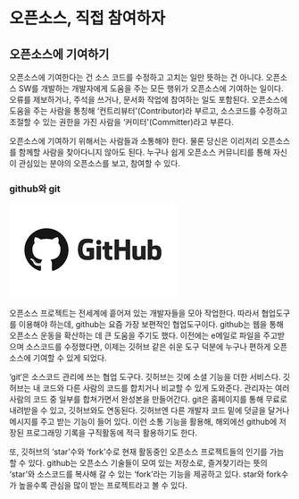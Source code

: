 # 오픈소스, 직접 참여하자

## 오픈소스에 기여하기

오픈소스에 기여한다는 건 소스 코드를 수정하고 고치는 일만 뜻하는 건 아니다. 오픈소스 SW를 개발하는 개발자에게 도움을 주는 모든 행위가 오픈소스에 기여하는 일이다. 오류를 제보하거나, 주석을 쓰거나, 문서화 작업에 참여하는 일도 포함된다. 오픈소스에 도움을 주는 사람을 통칭해 ‘컨트리뷰터'\(Contributor\)라 부르고, 소스코드를 수정하고 조절할 수 있는 권한을 가진 사람을 ‘커미터'\(Committer\)라고 부른다.

오픈소스에 기여하기 위해서는 사람들과 소통해야 한다. 물론 당신은 이리저리 오픈소스를 함께할 사람을 찾아다니지 않아도 된다. 누구나 쉽게 오픈소스 커뮤니티를 통해 자신이 관심있는 분야의 오픈소스를 보고, 참여할 수 있다.



### github와 git

![](../.gitbook/assets/image%20%282%29.png)

오픈소스 프로젝트는 전세계에 흩어져 있는 개발자들을 모아 작업한다. 따라서 협업도구를 이용해야 하는데, github는 요즘 가장 보편적인 협업도구이다. github는 웹을 통해 오픈소스 운동을 확산하는 데 큰 도움을 주기도 했다. 이전에는 e메일로 파일을 주고받으며 소스코드를 수정했다면, 이제는 깃허브 같은 쉬운 도구 덕분에 누구나 편하게 오픈소스에 기여할 수 있게 되었다.

‘git‘은 소스코드 관리에 쓰는 협업 도구다. 깃허브는 깃에 소셜 기능을 더한 서비스다. 깃허브는 내 코드와 다른 사람의 코드를 합치거나 비교할 수 있게 도와준다. 관리자는 여러 사람의 코드 중 일부를 합쳐가면서 완성본을 만들어간다. git은 홈페이지를 통해 무료로 내려받을 수 있고, 깃허브와도 연동된다. 깃허브엔 다른 개발자 코드 밑에 덧글을 달거나 메시지를 주고 받는 기능이 들어 있다. 이런 소통 기능을 활용해, 해외에선 github에 저장된 프로그래밍 기록을 구직활동에 적극 활용하기도 한다.

또, 깃허브의 ‘star’수와 ‘fork’수로 현재 활동중인 오픈소스 프로젝트들의 인기를 가늠할 수 있다. github는 오픈소스 기술들이 모여 있는 저장소로, 즐겨찾기라는 뜻의 ‘star’와 소스코드를 복사해 갈 수 있는 ‘fork’라는 기능을 제공하고 있다. star와 fork수가 높을수록 관심을 많이 받는 프로젝트라고 볼 수 있다.

